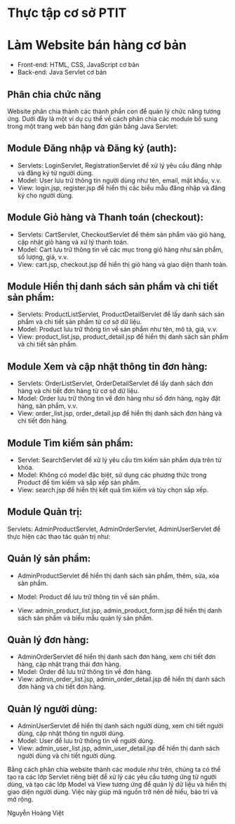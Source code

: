 # Thực tập cơ sở PTIT
# Làm Website bán hàng cơ bản

 - Front-end: HTML, CSS, JavaScript cơ bản 
 - Back-end: Java Servlet cơ bản
 
## Phân chia chức năng

Website phân chia thành các thành phần con để quản lý chức năng tương ứng. Dưới đây là một ví dụ cụ thể về cách phân chia các module bổ sung trong một trang web bán hàng đơn giản bằng Java Servlet:

## Module Đăng nhập và Đăng ký (auth):

- Servlets: LoginServlet, RegistrationServlet để xử lý yêu cầu đăng nhập và đăng ký từ người dùng.
- Model: User lưu trữ thông tin người dùng như tên, email, mật khẩu, v.v.
- View: login.jsp, register.jsp để hiển thị các biểu mẫu đăng nhập và đăng ký cho người dùng.

## Module Giỏ hàng và Thanh toán (checkout):

- Servlets: CartServlet, CheckoutServlet để thêm sản phẩm vào giỏ hàng, cập nhật giỏ hàng và xử lý thanh toán.
- Model: Cart lưu trữ thông tin về các mục trong giỏ hàng như sản phẩm, số lượng, giá, v.v.
- View: cart.jsp, checkout.jsp để hiển thị giỏ hàng và giao diện thanh toán.

## Module Hiển thị danh sách sản phẩm và chi tiết sản phẩm:

- Servlets: ProductListServlet, ProductDetailServlet để lấy danh sách sản phẩm và chi tiết sản phẩm từ cơ sở dữ liệu.
- Model: Product lưu trữ thông tin về sản phẩm như tên, mô tả, giá, v.v.
- View: product\_list.jsp, product\_detail.jsp để hiển thị danh sách sản phẩm và chi tiết sản phẩm.

## Module Xem và cập nhật thông tin đơn hàng:

- Servlets: OrderListServlet, OrderDetailServlet để lấy danh sách đơn hàng và chi tiết đơn hàng từ cơ sở dữ liệu.
- Model: Order lưu trữ thông tin về đơn hàng như số đơn hàng, ngày đặt hàng, sản phẩm, v.v.
- View: order\_list.jsp, order\_detail.jsp để hiển thị danh sách đơn hàng và chi tiết đơn hàng.

## Module Tìm kiếm sản phẩm:

- Servlet: SearchServlet để xử lý yêu cầu tìm kiếm sản phẩm dựa trên từ khóa.
- Model: Không có model đặc biệt, sử dụng các phương thức trong Product để tìm kiếm và sắp xếp sản phẩm.
- View: search.jsp để hiển thị kết quả tìm kiếm và tùy chọn sắp xếp.

## **Module Quản trị:**

Servlets: AdminProductServlet, AdminOrderServlet, AdminUserServlet để thực hiện các thao tác quản trị như:

## Quản lý sản phẩm:

- AdminProductServlet để hiển thị danh sách sản phẩm, thêm, sửa, xóa sản phẩm.
- Model: Product để lưu trữ thông tin về sản phẩm.

- View: admin\_product\_list.jsp, admin\_product\_form.jsp để hiển thị danh sách sản phẩm và biểu mẫu quản lý sản phẩm.

## Quản lý đơn hàng:

- AdminOrderServlet để hiển thị danh sách đơn hàng, xem chi tiết đơn hàng, cập nhật trạng thái đơn hàng.
- Model: Order để lưu trữ thông tin về đơn hàng.
- View: admin\_order\_list.jsp, admin\_order\_detail.jsp để hiển thị danh sách đơn hàng và chi tiết đơn hàng.

## Quản lý người dùng:

- AdminUserServlet để hiển thị danh sách người dùng, xem chi tiết người dùng, cập nhật thông tin người dùng.
- Model: User để lưu trữ thông tin về người dùng.
- View: admin\_user\_list.jsp, admin\_user\_detail.jsp để hiển thị danh sách người dùng và chi tiết người dùng.

Bằng cách phân chia website thành các module như trên, chúng ta có thể tạo ra các lớp Servlet riêng biệt để xử lý các yêu cầu tương ứng từ người dùng, và tạo các lớp Model và View tương ứng để quản lý dữ liệu và hiển thị giao diện người dùng. Việc này giúp mã nguồn trở nên dễ hiểu, bảo trì và mở rộng.

Nguyễn Hoàng Việt
